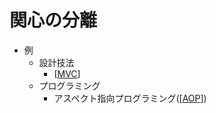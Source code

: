 # 関心の分離
- 例
  - 設計技法
    - [[MVC]]
  - プログラミング
    - アスペクト指向プログラミング([[AOP]])

[//begin]: # "Autogenerated link references for markdown compatibility"
[MVC]: mvc "MVC"
[AOP]: aop "AOP"
[//end]: # "Autogenerated link references"